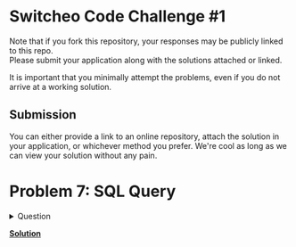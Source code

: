 # Switcheo Code Challenge #1 #

Note that if you fork this repository, your responses may be publicly linked to this repo.  
Please submit your application along with the solutions attached or linked.   

It is important that you minimally attempt the problems, even if you do not arrive at a working solution.

## Submission ##
You can either provide a link to an online repository, attach the solution in your application, or whichever method you prefer.
We're cool as long as we can view your solution without any pain.


# Problem 7: SQL Query
<details><summary>Question</summary>
> ⏰ Duration: You should not spend more than **3 hours** on this problem.

# Task

Tables:

balances

| id | address | denom | amount | block_height |
| --- | --- | --- | --- | --- |
| 1 | 0xabab.. | usdc | 50000000000000 | 733755 |
| 2 | 0x99cc.. | swth | -20000000 | 733757 |
| 3 | 0xabab.. | usdc | -50000000000 | 733855 |
| ... | ... | ... | ... | ... |

Each row in the balance table records the balance change. e.g. if address `0x99cc..` account is being deducted by `20000000swth`, it will be represented as row id=2. 

A denom is akin to currency.

trades

| id | address | denom | amount | block_height |
| --- | --- | --- | --- | --- |
| 1 | 0xabab.. | swth | 400000000000 | 733756 |
| 2 | 0x99cc.. | usdc | 3500000000000 | 733757 |
| 3 | 0x67f3.. | swth | 72000000000000 | 733758 |
| ... | ... | ... | ... | ... |

Each row in the trades table records the trade information. e.g. if address `0x99cc..` made a trade of `3500000000000usdc`, it will be represented as row id=2.

Write an sql query that returns the the list of addresses which has recently made a trade, and wallet has at least $500 (total balance) in it.

Constraints:

1. Recently made a trade means block_height strictly greater than 730000.
2. There is a total of 3 denoms. 
    1. usdc is worth $0.000001
    2. swth is worth $0.00000005
    3. tmz is worth $0.003
3. Note that the usd values of the denoms changes frequently and we want to compute the usd value of the wallet on the fly without storing them into a table.

Note:

1. You are recommended to use PostgreSQL because that is what we are using. However, feel free to use a language you are more familiar with.
</details>

**[Solution](src/problem7/)**